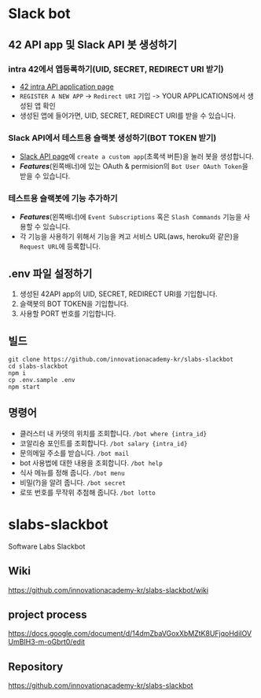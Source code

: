 # Slack bot
## 42 API app 및 Slack API 봇 생성하기
### intra 42에서 앱등록하기(UID, SECRET, REDIRECT URI 받기)
  - [42 intra API application page](https://profile.intra.42.fr/oauth/applications)
  - `REGISTER A NEW APP` -> `Redirect URI` 기입 -> YOUR APPLICATIONS에서 생성된 앱 확인
  - 생성된 앱에 들어가면, UID, SECRET, REDIRECT URI를 받을 수 있습니다.
### Slack API에서 테스트용 슬랙봇 생성하기(BOT TOKEN 받기)
  - [Slack API page](https://api.slack.com)에 `create a custom app`(초록색 버튼)을 눌러 봇을 생성합니다.
  - ***Features***(왼쪽배너)에 있는 OAuth & permision의 `Bot User OAuth Token`을 받을 수 있습니다.
### 테스트용 슬랙봇에 기능 추가하기
  - ***Features***(왼쪽배너)에 `Event Subscriptions` 혹은 `Slash Commands` 기능을 사용할 수 있습니다.
  - 각 기능을 사용하기 위해서 기능을 켜고 서비스 URL(aws, heroku와 같은)을 `Request URL`에 등록합니다.

## .env 파일 설정하기
  1. 생성된 42API app의 UID, SECRET, REDIRECT URI를 기입합니다.
  2. 슬랙봇의 BOT TOKEN을 기입합니다.
  3. 사용할 PORT 번호를 기입합니다.

## 빌드
```shell
git clone https://github.com/innovationacademy-kr/slabs-slackbot
cd slabs-slackbot
npm i
cp .env.sample .env
npm start
```

## 명령어
- 클러스터 내 카뎃의 위치를 조회합니다.
  `/bot where {intra_id}`
- 코알리숑 포인트를 조회합니다.
  `/bot salary {intra_id}`
- 문의메일 주소를 받습니다.
  `/bot mail`
- bot 사용법에 대한 내용을 조회합니다.
  `/bot help`
- 식사 메뉴를 정해 줍니다.
  `/bot menu`
- 비밀(?)을 알려 줍니다.
  `/bot secret`
- 로또 번호를 무작위 추첨해 줍니다.
  `/bot lotto`


# slabs-slackbot
Software Labs Slackbot

## Wiki
https://github.com/innovationacademy-kr/slabs-slackbot/wiki

## project process
https://docs.google.com/document/d/14dmZbaVGoxXbMZtK8UFjqoHdiIOVUmBIH3-m-oGbrt0/edit

## Repository
https://github.com/innovationacademy-kr/slabs-slackbot

